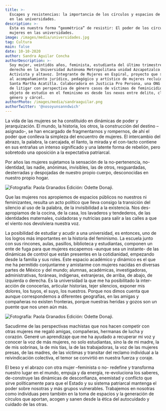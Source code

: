 ```yaml
---
title: >-
  Escapes y resistencias: la importancia de los círculos y espacios de mujeres
  en las universidades.
description: >-
  Esta es nuestra forma “geométrica” de resistir: El poder de los círculos de
  mujeres en las universidades.
image: /images/media/universidades.jpg
tag: Cultura
main: false
date: 10-10-2020
author: Sandra Aguilar Concha
authorDescription: >-
  Soy mujer, veintidós años, feminista, estudianta del último trimestre de
  derecho en la Universidad Autónoma Metropolitana unidad Azcapotzalco.
  Activista y altavoz. Integrante de Mujeres en Espiral, proyecto que se dedica
  al acompañamiento jurídico, pedagógico y artístico de mujeres recluidas en
  Santa Martha Acatitla. Colaboradora en Justicia Pro Persona, una ONG encargada
  de litigar con perspectiva de género casos de víctimas de feminicidio. Mi
  objeto de estudio en el feminismo es desde los nexos entre delito, clase,
  género y cárcel.
authorPhoto: /images/media/sandraaguilar.png
authorTwitter: '@nosoyunsanndwich'
---
```

La vida de las mujeres se ha constituido en dinámicas de poder y jerarquización. El mundo, la historia, los otros, la construcción del destino –asignado-, se han encargado de fragmentarnos y rompernos, de ahí el poder que conlleva la simpleza del encuentro de mujeres. El intercambio del abrazo, la palabra, la carcajada, el llanto, la mirada y el con-tacto contiene en sus entrañas un intenso significado y una latente forma de rebelión, pero sobretodo una oposición a la expectativa patriarcal. 

Por años las mujeres sujetamos la sensación de la no-pertenencia, no-identidad, las nadie, anónimas, invisibles, las de otros, resguardadas, desterradas y despojadas de nuestro propio cuerpo, desconocidas en nuestro propio hogar. 

![Fotografía: Paola Granados Edición: Odette Donaji.](/images/media/ilustración_sin_título-7.jpg)

Que las mujeres nos apropiemos de espacios públicos no nuestros ni feminizantes, resulta un acto político que lleva consigo la transición del silencio al uso de la palabra, de la invisibilidad a la existencia. Nos des-apropiamos de la cocina, de la casa, los lavaderos y tendederos, de las identidades maternales, cuidadoras y nutricias para salir a las calles a que el viento nos devolviera nuestra voz.

La posibilidad de estudiar y acudir a una universidad, es entonces, uno de los logros más importantes en la historia del feminismo. La escuela junto con sus rincones, aulas, pasillos, biblioteca y estudiantas, componen un ente de fuga para que mujeres escapemos –aunque sea un instante- de las dinámicas de control que están presentes en la cotidianidad, empezando desde la familia y sus roles. Este espacio académico y dinámico es el que me ha permitido conjuntarme y amistarme con mujeres nacidas en diversas partes de México y del mundo; alumnas, académicas, investigadoras, administrativas, foráneas, indígenas, extranjeras, de arriba, de abajo, de izquierda o derecha. Es la universidad la que me ha posibilitado la inter-acción de conocerlas, articular historias, tejer silencios, exponer mis dolores, los tuyos, el suyo, los nuestros. Porque nos dimos cuenta que aunque correspondemos a diferentes geografías, en las amigas y compañeras no existen fronteras, porque nuestras heridas y gozos son un puente que nos unen aún más. 



![Fotografía: Paola Granados Edición: Odette Donaji.](/images/media/ilustración_sin_título-5.jpg)

Sacudirme de las perspectivas machistas que nos hacen competir con otras mujeres me regaló amigas, compañeras, hermanas de lucha y corazón. Generé un aprendizaje que me ha ayudado a recuperar mi voz y conocer la voz de más mujeres, no solo estudiantas, sino la de mi madre, la de mis sobrinas, la de mis tías, la de las trabajadoras, la voz de las mujeres presas, de las madres, de las víctimas y transitar del reclamo individual a la reivindicación colectiva, el temor se convirtió en nuestra fuerza y coraje. 

El beso y el abrazo con otra mujer –feminista o no- redefine y transforma nuestro lugar en el mundo, empuja y da energía, re-evoluciona los saberes, de-construye las dinámicas de desconfianza, enemistad y conflicto que sirve políticamente para que el Estado y su sistema patriarcal mantenga el poder sobre nosotras y más grupos vulnerables. Trabajemos en nosotras como individuas pero también en la toma de espacios y la generación de círculos que aportan, acogen y sanen desde la ética del autocuidado y cuidado de las otras.
